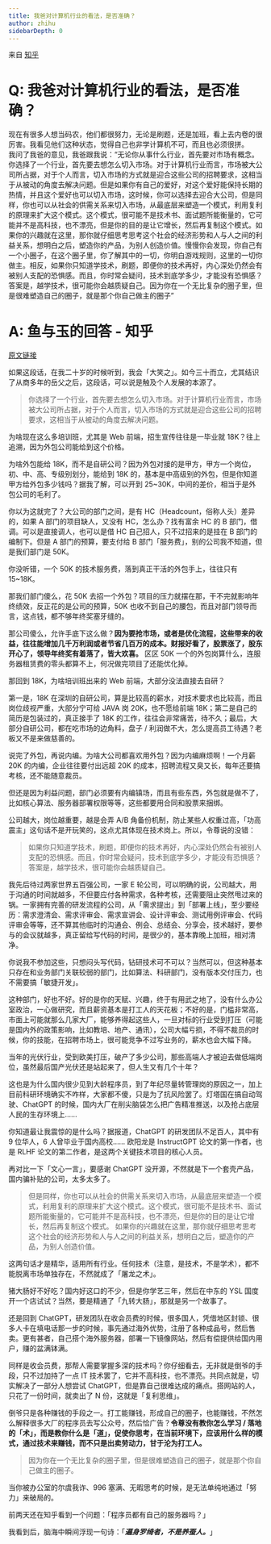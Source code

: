 ```yaml
---
title: 我爸对计算机行业的看法，是否准确？
author: zhihu
sidebarDepth: 0
---
```



来自 [知乎](https://www.zhihu.com/question/586112871)


# Q: 我爸对计算机行业的看法，是否准确？

现在有很多人想当码农，他们都很努力，无论是刷题，还是加班，看上去内卷的很厉害。我看见他们这种状态，觉得自己也非学计算机不可，而且也必须很拼。  
我问了我爸的意见，我爸跟我说：“无论你从事什么行业，首先要对市场有概念。你选择了一个行业，首先要去想怎么切入市场。对于计算机行业而言，市场被大公司所占据，对于个人而言，切入市场的方式就是迎合这些公司的招聘要求，这相当于从被动的角度去解决问题。但是如果你有自己的爱好，对这个爱好能保持长期的热情，并且这个爱好也可以切入市场，这时候，你可以选择去迎合大公司，但是同样，你也可以从社会的供需关系来切入市场，从最底层来塑造一个模式，利用复利的原理来扩大这个模式。这个模式，很可能不是技术书、面试题所能衡量的，它可能并不是高科技，也不漂亮，但是你的目的是让它增长，然后再复制这个模式。如果你的兴趣就在这里，那你就仔细思考思考这个社会的经济形势和人与人之间的利益关系，想明白之后，塑造你的产品，为别人创造价值。慢慢你会发现，你自己有一个小圈子，在这个圈子里，你了解其中的一切，你明白游戏规则，这里的一切你做主。相反，如果你只知道学技术，刷题，即便你的技术再好，内心深处仍然会有被别人支配的恐惧感。而且，你时常会疑问，技术到底学多少，才能没有恐惧感？答案是，越学技术，很可能你会越质疑自己。因为你在一个无比复杂的圈子里，但是很难塑造自己的圈子，就是那个你自己做主的圈子”


# A: 鱼与玉的回答 - 知乎

[原文链接](https://www.zhihu.com/question/586112871/answer/2948386432)

如果这段话，在我二十岁的时候听到，我会「大笑之」。如今三十而立，尤其结识了从商多年的岳父之后，这段话，可以说是触及个人发展的本源了。

> 你选择了一个行业，首先要去想怎么切入市场。对于计算机行业而言，市场被大公司所占据，对于个人而言，切入市场的方式就是迎合这些公司的招聘要求，这相当于从被动的角度去解决问题。

为啥现在这么多培训班，尤其是 Web 前端，招生宣传往往是一毕业就 18K？往上追溯，因为外包公司能给到这个价格。

为啥外包能给 18K，而不是自研公司？因为外包对接的是甲方，甲方一个岗位，初、中、高、专级别划分，能给到 18K 的，基本是中高级别的外包，但是你知道甲方给外包多少钱吗？据我了解，可以开到 25~30K，中间的差价，相当于是外包公司的毛利了。

你以为这就完了？大公司的部门之间，是有 HC（Headcount，俗称人头）差异的，如果 A 部门的项目缺人，又没有 HC，怎么办？找有富余 HC 的 B 部门，借调。可以是直接调人，也可以是借 HC 自己招人，只不过招来的是挂在 B 部门的编制下。但是 A 部门的预算，要支付给 B 部门「服务费」，别的公司我不知道，但是我们部门是 50K。

你没听错，一个 50K 的技术服务费，落到真正干活的外包手上，往往只有 15~18K。

那我们部门傻么，花 50K 去招一个外包？项目的压力就摆在那，干不完就影响年终绩效，反正花的是公司的预算，50K 也收不到自己的腰包，而且对部门领导而言，这点钱，都不够年终奖塞牙缝的。

那公司傻么，允许手底下这么做？**因为要抢市场，或者是优化流程，这些带来的收益，往往能增加几千万利润或者节省几百万的成本。财报好看了，股票涨了，股东开心了，领导年终奖有着落了，皆大欢喜。** 区区 50K 一个的外包岗算什么，连服务器租赁费的零头都算不上，何况做完项目了还能优化掉。



那回到 18K，为啥培训班出来的 Web 前端，大部分没法直接去自研？

第一是，18K 在深圳的自研公司，算是比较高的薪水，对技术要求也比较高，而且岗位歧视严重，大部分宁可给 JAVA 岗 20K，也不愿给前端 18K；第二是自己的简历是包装过的，真正接手了 18K 的工作，往往会非常痛苦，待不久；最后，大部分自研公司，都在吃市场的边角料，盘子 / 利润做不大，怎么提高员工待遇？老板又不是来做慈善的。



说完了外包，再说内编。为啥大公司都喜欢用外包？因为内编麻烦啊！一个月薪 20K 的内编，企业往往要付出远超 20K 的成本，招聘流程又臭又长，每年还要搞考核，还不能随意裁员。

但还是因为利益问题，部门必须要有内编镇场，而且有些东西，外包就是做不了，比如核心算法、服务器部署权限等等，这些都要用合同和股票来捆绑。

公司越大，岗位越重要，越是会弄 A/B 角备份机制，防止某些人权重过高，「功高震主」这句话不是开玩笑的，这点尤其体现在技术岗上。所以，令尊说的没错：

> 如果你只知道学技术，刷题，即便你的技术再好，内心深处仍然会有被别人支配的恐惧感。而且，你时常会疑问，技术到底学多少，才能没有恐惧感？答案是，越学技术，很可能你会越质疑自己。

我先后待过两家世界五百强公司，一家 E 轮公司，可以明确的说，公司越大，用于沟通的时间就越多，不但要应付各种需求，各种考核，还需要阻止突然甩过来的锅。一家拥有完善的研发流程的公司，从「需求提出」到「部署上线」，至少要经历：需求澄清会、需求评审会、需求宣讲会、设计评审会、测试用例评审会、代码评审会等等，还不算其他临时的沟通会、例会、总结会、分享会，技术越好，要参与的会议就越多，真正留给写代码的时间，是很少的，基本靠晚上加班，相对清净。

你说我不参加这些，只想闷头写代码，钻研技术可不可以？当然可以，但这种基本只存在和业务部门关联较弱的部门，比如算法、科研部门，没有版本交付压力，也不需要搞「敏捷开发」。

这种部门，好也不好。好的是你的天赋、兴趣，终于有用武之地了，没有什么办公室政治，一心做研究，而且薪资基本是打工人的天花板；不好的是，门槛非常高，市面上可能就那么几家大厂，能够养得起这些人，一旦对标的行业受到打压（可能是国内外的政策影响，比如教培、地产、通讯），公司大幅亏损，不得不裁员的时候，你的技能，在招聘市场上，很可能竞争不过写业务的，薪水也会大幅下降。

当年的光伏行业，受到欧美打压，破产了多少公司，那些高端人才被迫去做低端岗位，虽然最后国产光伏还是站起来了，但人生又有几个十年？

这也是为什么国内很少见到大龄程序员，到了年纪尽量转管理岗的原因之一，加上目前科研环境确实不咋样，大家都不傻，只是为了抗风险罢了。灯塔国在搞自动驾驶、ChatGPT 的时候，国内大厂在削尖脑袋怎么把广告精准推送，以及抢占底层人民的生存环境上……

你知道最让我震惊的是什么吗？据报道，ChatGPT 的研发团队不足百人，其中有 9 位华人，6 人曾毕业于国内高校…… 欧阳龙是 InstructGPT 论文的第一作者，也是 RLHF 论文的第二作者，是这两个关键技术项目的核心人员。

再对比一下「文心一言」，要感谢 ChatGPT 没开源，不然就是下一个套壳产品，国内骗补贴的公司，太多太多了。



> 但是同样，你也可以从社会的供需关系来切入市场，从最底层来塑造一个模式，利用复利的原理来扩大这个模式。这个模式，很可能不是技术书、面试题所能衡量的，它可能并不是高科技，也不漂亮，但是你的目的是让它增长，然后再复制这个模式。
> 如果你的兴趣就在这里，那你就仔细思考思考这个社会的经济形势和人与人之间的利益关系，想明白之后，塑造你的产品，为别人创造价值。

这两句话才是精华，适用所有行业。任何技术（注意，是技术，不是学术），都不能脱离市场单独存在，不然就成了「屠龙之术」。

猪大肠好不好吃？国内好这口的不少，但是你学艺三年，然后在中东的 YSL 国度开一个店试试？当然，要是精通了「九转大肠」，那就是另一个故事了。

还是回到 ChatGPT，研发团队在收会员费的时候，很多国人，凭借地区封锁、很多人卡在填电话那一步的时候，事先通过海外优势，注册了各种成品号，然后售卖。更有甚者，自己搭个海外服务器，部署一下镜像网站，然后有偿提供给国内用户，赚的盆满钵满。

同样是收会员费，那帮人需要掌握多深的技术吗？你仔细看去，无非就是倒爷的手段，只不过加持了一点 IT 技术罢了，它并不高科技，也不漂亮。共同点就是，切实解决了一部分人想尝试 ChatGPT，但是靠自己很难达成的痛点。搭网站的人，只花了一份时间，就卖出了 N 份，这就是「复利思维」。

倒爷只是各种赚钱的手段之一。打工能赚钱，形成自己的圈子，也能赚钱，不然怎么解释很多大厂的程序员去写公众号，然后恰广告？**令尊没有教你怎么学习 / 落地的「术」，而是教你什么是「道」，促使你思考，在当前环境下，应该用什么样的模式，通过技术来赚钱，而不只是出卖劳动力，甘于沦为打工人。**

> 因为你在一个无比复杂的圈子里，但是很难塑造自己的圈子，就是那个你自己做主的圈子。

当你被办公室的尔虞我诈、996 塞满、无暇思考的时候，是无法单纯地通过「努力」来破局的。

前两天还在知乎看到一个问题：「程序员都有自己的服务器吗？」

我看到后，脑海中瞬间浮现一句诗：「***遍身罗绮者，不是养蚕人。***」

